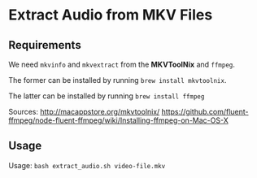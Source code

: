 # Extract Audio from MKV Files

## Requirements

We need `mkvinfo` and `mkvextract` from the **MKVToolNix** and `ffmpeg`.

The former can be installed by running `brew install mkvtoolnix`.

The latter can be installed by running `brew install ffmpeg`

Sources:
http://macappstore.org/mkvtoolnix/
https://github.com/fluent-ffmpeg/node-fluent-ffmpeg/wiki/Installing-ffmpeg-on-Mac-OS-X

## Usage

Usage: `bash extract_audio.sh video-file.mkv`
